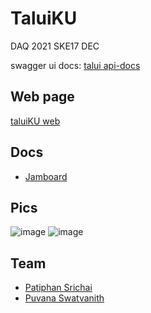 # TaluiKU

DAQ 2021 SKE17 DEC

swagger ui docs: [talui api-docs](https://talui-ku-server.herokuapp.com/swagger/index.html)

## Web page

[taluiKU web](talui-ku-client.vercel.app)

## Docs

* [Jamboard](https://jamboard.google.com/d/1M2IHthgKk3M2oAd59qDEVMZ9iCEwSZFIYEg_kZ37-8U/edit?usp=sharing)

## Pics

![image](https://github.com/Noboomta/taluiKU/assets/53256241/3a069f29-eb72-4231-9c45-980e601b8a08)
![image](https://github.com/Noboomta/taluiKU/assets/53256241/3da24faf-1848-4808-ba61-39e550dce9b0)


## Team

* [Patiphan Srichai](https://github.com/patiphan2000)
* [Puvana Swatvanith](https://github.com/Noboomta)
